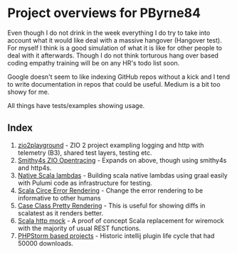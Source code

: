 
# Project overviews for PByrne84

Even though I do not drink in the week everything I do try to take into account what it would like deal with 
a massive hangover (Hangover test). For myself I think is a good simulation of what it is like for other people to deal with it
afterwards. Though I do not think torturous hang over based coding empathy training will be on any HR's todo list soon.

Google doesn't seem to like indexing GitHub repos without a kick and I tend to write documentation in repos that could
be useful. Medium is a bit too showy for me.

All things have tests/examples showing usage.

## Index
1. [zio2playground](Zio2Playground.html) - ZIO 2 project exampling logging and http with telemetry (B3), shared test layers, testing etc.
2. [Smithy4s ZIO Opentracing](Smithy4sZioOpentracing.html) - Expands on above, though using smithy4s and http4s.
3. [Native Scala lambdas](NativeScalaLambdas.md) - Building scala native lambdas using graal easily with Pulumi code as infrastructure for testing.
2. [Scala Circe Error Rendering](ScalaCirceErrorHandling.html) - Change the error rendering to be informative to other humans
3. [Case Class Pretty Rendering](CaseClassPrettyRendering.html) - This is useful for showing diffs in scalatest as it renders better.
4. [Scala http mock](ScalaHttpMock.html) - A proof of concept Scala replacement for wiremock with the majority of usual REST functions.
3. [PHPStorm based projects](PhpStormBasedProjects.html) - Historic intellij plugin life cycle that had 50000 downloads.
